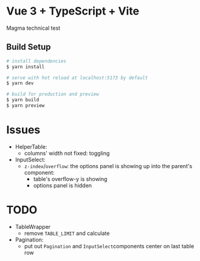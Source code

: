 # Vue 3 + TypeScript + Vite
Magma technical test

## Build Setup

```bash
# install dependencies
$ yarn install

# serve with hot reload at localhost:5173 by default
$ yarn dev

# build for production and preview
$ yarn build
$ yarn preview
```
# Issues
* HelperTable:
  * columns' width not fixed: toggling
* InputSelect:
  * `z-index`/`overflow`: the options panel is showing up into the parent's component: 
    * table's overflow-y is showing
    * options panel is hidden

# TODO
* TableWrapper
  * remove `TABLE_LIMIT` and calculate 
* Pagination:
  * put out `Pagination` and `InputSelect`components center on last table row
